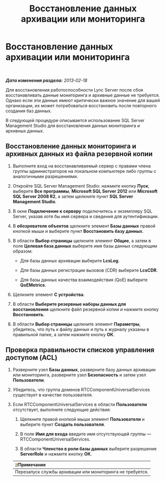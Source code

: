 ﻿---
title: Восстановление данных архивации или мониторинга
TOCTitle: Восстановление данных архивации или мониторинга
ms:assetid: 60118526-13bb-4b03-803e-6ffae219d436
ms:mtpsurl: https://technet.microsoft.com/ru-ru/library/Hh202175(v=OCS.15)
ms:contentKeyID: 52058242
ms.date: 05/19/2016
mtps_version: v=OCS.15
ms.translationtype: HT
---

# Восстановление данных архивации или мониторинга

 

_**Дата изменения раздела:** 2013-02-18_

Для восстановления работоспособности Lync Server после сбоя восстанавливать данные мониторинга и архивные данные не требуется. Однако если эти данные имеют критически важное значение для вашей организации, их может потребоваться восстановить после повторного создания баз данных.

В следующей процедуре описывается использование SQL Server Management Studio для восстановления данных мониторинга и архивных данных.

## Восстановление данных мониторинга и архивных данных из файла резервной копии

1.  Выполните вход на восстанавливаемый сервер с правами члена группы администраторов на локальном компьютере либо группы с аналогичными разрешениями.

2.  Откройте SQL Server Management Studio: нажмите кнопку **Пуск**, выберите **Все программы**, **Microsoft SQL Server 2012** или **Microsoft SQL Server 2008 R2**, а затем щелкните пункт **SQL Server Management Studio**.

3.  В окне **Подключение к серверу** подключитесь к экземпляру SQL Server, указав хотя бы имя сервера и сведения для аутентификации.

4.  В **обозревателе объектов** щелкните элемент **Базы данных** правой кнопкой мыши и выберите пункт **Восстановить базу данных**.

5.  В области **Выбор страницы** щелкните элемент **Общие**, а затем в поле **Целевая база данных** выберите имя базы данных следующим образом:
    
      - Для базы данных архивации выберите **LcsLog**.
    
      - Для базы данных регистрации вызовов (CDR) выберите **LcsCDR**.
    
      - Для базы данных качества взаимодействия (QoE) выберите **QoEMetrics**.

6.  Щелкните элемент **С устройства**.

7.  В области **Выберите резервные наборы данных для восстановления** щелкните файл резервной копии и нажмите кнопку **Восстановить**.

8.  В области **Выбор страницы** щелкните элемент **Параметры**, убедитесь, что путь к файлу данных и путь к журналу указаны в правильной папке, а затем нажмите кнопку **ОК**.

## Проверка правильности списков управления доступом (ACL)

1.  Разверните узел **Базы данных**, разверните базу данных архивации или мониторинга, разверните узел **Безопасность** и затем узел **Пользователи**.

2.  Убедитесь, что группа доменов RTCComponentUniversalServices существует в качестве пользователя.

3.  Если RTCComponentUniversalServices в области **Пользователи** отсутствует, выполните следующие действия:
    
    1.  Щелкните правой кнопкой мыши элемент **Пользователи** и выберите пункт **Создать пользователя**.
    
    2.  В поле **Имя для входа** введите имя отсутствующей группы — RTCComponentUniversalServices.
    
    3.  В области **Членство в роли базы данных** выберите разрешение **ServerRole** и нажмите кнопку **ОК**.
    
    <table>
    <thead>
    <tr class="header">
    <th><img src="images/Gg398412.note(OCS.15).gif" title="note" alt="note" />Примечание</th>
    </tr>
    </thead>
    <tbody>
    <tr class="odd">
    <td>Перезапуск службы архивации или мониторинга не требуется.</td>
    </tr>
    </tbody>
    </table>

